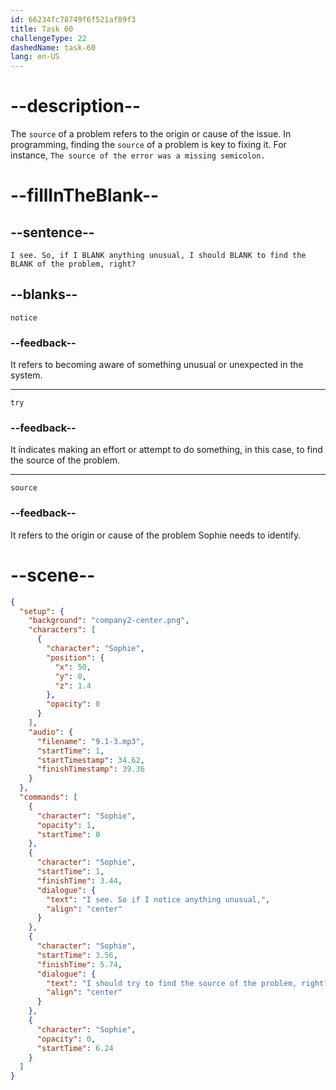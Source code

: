 ```yaml
---
id: 66234fc78749f6f521af89f3
title: Task 60
challengeType: 22
dashedName: task-60
lang: en-US
---
```


<!-- (Audio) Sophie: I see. So, if I notice anything unusual, I should try to find the source of the problem, right? -->

# --description--

The `source` of a problem refers to the origin or cause of the issue. In programming, finding the `source` of a problem is key to fixing it. For instance, `The source of the error was a missing semicolon.`

# --fillInTheBlank--

## --sentence--

`I see. So, if I BLANK anything unusual, I should BLANK to find the BLANK of the problem, right?`

## --blanks--

`notice`

### --feedback--

It refers to becoming aware of something unusual or unexpected in the system.

---

`try`

### --feedback--

It indicates making an effort or attempt to do something, in this case, to find the source of the problem.

---

`source`

### --feedback--

It refers to the origin or cause of the problem Sophie needs to identify.

# --scene--

```json
{
  "setup": {
    "background": "company2-center.png",
    "characters": [
      {
        "character": "Sophie",
        "position": {
          "x": 50,
          "y": 0,
          "z": 1.4
        },
        "opacity": 0
      }
    ],
    "audio": {
      "filename": "9.1-3.mp3",
      "startTime": 1,
      "startTimestamp": 34.62,
      "finishTimestamp": 39.36
    }
  },
  "commands": [
    {
      "character": "Sophie",
      "opacity": 1,
      "startTime": 0
    },
    {
      "character": "Sophie",
      "startTime": 1,
      "finishTime": 3.44,
      "dialogue": {
        "text": "I see. So if I notice anything unusual,",
        "align": "center"
      }
    },
    {
      "character": "Sophie",
      "startTime": 3.56,
      "finishTime": 5.74,
      "dialogue": {
        "text": "I should try to find the source of the problem, right?",
        "align": "center"
      }
    },
    {
      "character": "Sophie",
      "opacity": 0,
      "startTime": 6.24
    }
  ]
}
```
